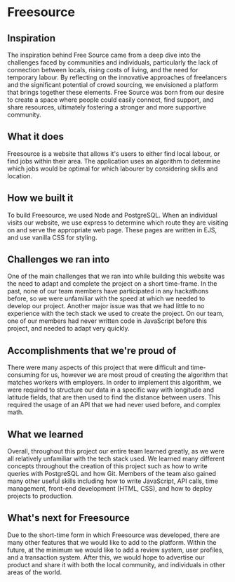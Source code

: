 # Freesource

## Inspiration
The inspiration behind Free Source came from a deep dive into the challenges faced by communities and individuals, particularly the lack of connection between locals, rising costs of living, and the need for temporary labour. By reflecting on the innovative approaches of freelancers and the significant potential of crowd sourcing, we envisioned a platform that brings together these elements. Free Source was born from our desire to create a space where people could easily connect, find support, and share resources, ultimately fostering a stronger and more supportive community.

## What it does
Freesource is a website that allows it's users to either find local labour, or find jobs within their area. The application uses an algorithm to determine which jobs would be optimal for which labourer by considering skills and location.

## How we built it
To build Freesource, we used Node and PostgreSQL. When an individual visits our website, we use express to determine which route they are visiting on and serve the appropriate web page. These pages are written in EJS, and use vanilla CSS for styling. 

## Challenges we ran into
One of the main challenges that we ran into while building this website was the need to adapt and complete the project on a short time-frame.  In the past, none of our team members have participated in any hackathons before, so we were unfamiliar with the speed at which we needed to develop our project. Another major issue was that we had little to no experience with the tech stack we used to create the project. On our team, one of our members had never written code in JavaScript before this project, and needed to adapt very quickly. 

## Accomplishments that we're proud of
There were many aspects of this project that were difficult and time-consuming for us, however we are most proud of creating the algorithm that matches workers with employers. In order to implement this algorithm, we were required to structure our data in a specific way with longitude and latitude fields, that are then used to find the distance between users. This required the usage of an API that we had never used before, and complex math.

## What we learned
Overall, throughout this project our entire team learned greatly, as we were all relatively unfamiliar with the tech stack used. We learned many different concepts throughout the creation of this project such as how to write queries with PostgreSQL and how Git. Members of the team also gained many other useful skills including how to write JavaScript, API calls, time management, front-end development (HTML, CSS), and how to deploy projects to production.

## What's next for Freesource
Due to the short-time form in which Freesource was developed, there are many other features that we would like to add to the platform. Within the future, at the minimum we would like to add a review system, user profiles, and a transaction system. After this, we would hope to advertise our product and share it with both the local community, and individuals in other areas of the world.